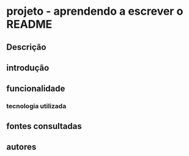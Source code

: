 # projeto - aprendendo a escrever o README

## Descrição 

## introdução 

## funcionalidade 

### tecnologia utilizada

## fontes consultadas

## autores